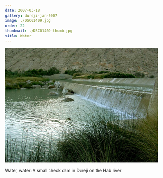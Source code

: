 ```yaml
---
date: 2007-03-18
gallery: dureji-jan-2007
image: ./DSC01409.jpg
order: 22
thumbnail: ./DSC01409-thumb.jpg
title: Water
---
```


![Water](./DSC01409.jpg)

Water, water: A small check dam in Dureji on the Hab river